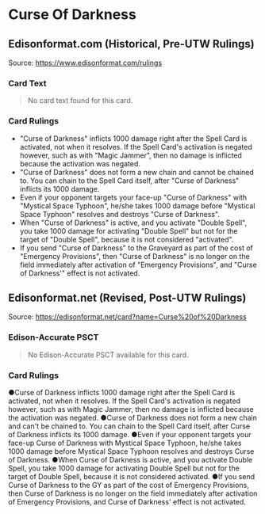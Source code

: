 # Curse Of Darkness

## Edisonformat.com (Historical, Pre-UTW Rulings)

Source: https://www.edisonformat.com/rulings

### Card Text

> No card text found for this card.

### Card Rulings

*   "Curse of Darkness" inflicts 1000 damage right after the Spell Card is activated, not when it resolves. If the Spell Card's activation is negated however, such as with "Magic Jammer", then no damage is inflicted because the activation was negated.
*   "Curse of Darkness" does not form a new chain and cannot be chained to. You can chain to the Spell Card itself, after "Curse of Darkness" inflicts its 1000 damage.
*   Even if your opponent targets your face-up "Curse of Darkness" with "Mystical Space Typhoon", he/she takes 1000 damage before "Mystical Space Typhoon" resolves and destroys "Curse of Darkness".
*   When "Curse of Darkness" is active, and you activate "Double Spell", you take 1000 damage for activating "Double Spell" but not for the target of "Double Spell", because it is not considered "activated".
*   If you send "Curse of Darkness" to the Graveyard as part of the cost of "Emergency Provisions", then "Curse of Darkness" is no longer on the field immediately after activation of "Emergency Provisions", and "Curse of Darkness'" effect is not activated.

## Edisonformat.net (Revised, Post-UTW Rulings)

Source: https://edisonformat.net/card?name=Curse%20of%20Darkness

### Edison-Accurate PSCT

> No Edison-Accurate PSCT available for this card.

### Card Rulings

●Curse of Darkness inflicts 1000 damage right after the Spell Card is activated, not when it resolves. If the Spell Card's activation is negated however, such as with Magic Jammer, then no damage is inflicted because the activation was negated.
●Curse of Darkness does not form a new chain and can't be chained to. You can chain to the Spell Card itself, after Curse of Darkness inflicts its 1000 damage.
●Even if your opponent targets your face-up Curse of Darkness with Mystical Space Typhoon, he/she takes 1000 damage before Mystical Space Typhoon resolves and destroys Curse of Darkness.
●When Curse of Darkness is active, and you activate Double Spell, you take 1000 damage for activating Double Spell but not for the target of Double Spell, because it is not considered activated.
●If you send Curse of Darkness to the GY as part of the cost of Emergency Provisions, then Curse of Darkness is no longer on the field immediately after activation of Emergency Provisions, and Curse of Darkness' effect is not activated.
            